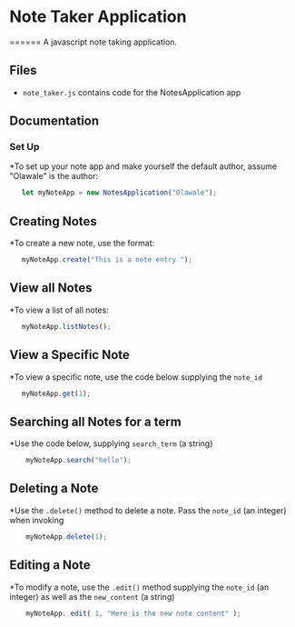 # Note Taker Application

======
 A javascript note taking application.

## Files
* `note_taker.js` contains code for the NotesApplication app

## Documentation

### Set Up 
*To set up your note app and make yourself the default author, assume "Olawale" is the author:

 ```js
	let myNoteApp = new NotesApplication("Olawale");

 ``` 


## Creating Notes
*To create a new note, use the format: 

 ```js
	myNoteApp.create("This is a note entry ");

 ``` 

 
## View all Notes
*To view a list of all notes:

 ```js
	myNoteApp.listNotes();

 ``` 

## View a Specific Note
*To view a specific note, use the code below supplying the `note_id`
 ```js
	myNoteApp.get(1);

 ``` 

## Searching all Notes for a term
*Use the code below, supplying `search_term` (a string) 
```js
	myNoteApp.search("hello");

 ``` 


## Deleting a Note
*Use the `.delete()` method to delete a note. Pass the `note_id` (an integer) when invoking
```js
	myNoteApp.delete(1);

 ``` 

## Editing a Note
*To modify a note, use the `.edit()` method supplying the 	`note_id` (an integer) as well as the `new_content` (a string)
```js
	myNoteApp. edit( 1, "Here is the new note content" );

 ``` 

